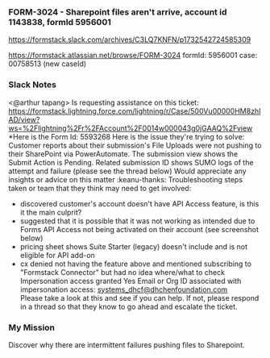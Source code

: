 ### FORM-3024 - Sharepoint files aren't arrive, account id 1143838, formId 5956001

https://formstack.slack.com/archives/C3LQ7KNFN/p1732542724585309

https://formstack.atlassian.net/browse/FORM-3024
formId: 5956001
case: 00758513 (new caseId)

### Slack Notes

<@arthur tapang> Is requesting assistance on this ticket: https://formstack.lightning.force.com/lightning/r/Case/500Vu00000HM8zhIAD/view?ws=%2Flightning%2Fr%2FAccount%2F0014w000043g0jGAAQ%2Fview
\*Here is the Form Id: 5593268
Here is the issue they're trying to solve:
Customer reports about their submission's File Uploads were not pushing to their SharePoint via PowerAutomate. The submission view shows the Submit Action is Pending. Related submission ID shows SUMO logs of the attempt and failure (please see the thread below)
Would appreciate any insights or advice on this matter :keanu-thanks:
Troubleshooting steps taken or team that they think may need to get involved:

- discovered customer's account doesn't have API Access feature, is this it the main culprit?
- suggested that it is possible that it was not working as intended due to Forms API Access not being activated on their account (see screenshot below)
- pricing sheet shows Suite Starter (legacy) doesn't include and is not eligible for API add-on
- cx denied not having the feature above and mentioned subscribing to "Formstack Connector" but had no idea where/what to check
  Impersonation access granted Yes
  Email or Org ID associated with impersonation access: systems_dhcf@dhchenfoundation.com  
  Please take a look at this and see if you can help. If not, please respond in a thread so that they know to go ahead and escalate the ticket.

### My Mission

Discover why there are intermittent failures pushing files to Sharepoint.
